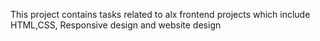 This project contains tasks related to alx frontend projects
which include 
HTML,CSS, Responsive design and website design
